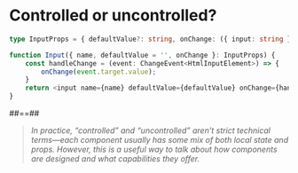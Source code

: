 <!-- .slide: class="with-code" -->

# Controlled or uncontrolled?

```TypeScript
type InputProps = { defaultValue?: string, onChange: ({ input: string }) => void, name: string }

function Input({ name, defaultValue = '', onChange }: InputProps) {
    const handleChange = (event: ChangeEvent<HtmlInputElement>) => {
        onChange(event.target.value);
    }
    return <input name={name} defaultValue={defaultValue} onChange={handleChange} />;
}
```

<!-- .element: class="big-code" -->

##==##

<!-- .slide: class="quote-slide" -->

<blockquote>
<cite>
  In practice, “controlled” and “uncontrolled” aren’t strict technical terms—each component usually has some mix of both local state and props. However, this is a useful way to talk about how components are designed and what capabilities they offer.
</cite>
</blockquote>
